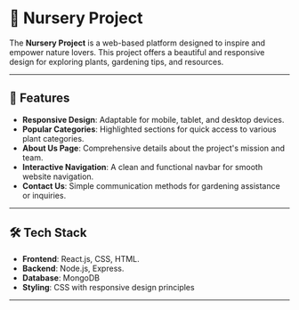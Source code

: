 # 🌱 Nursery Project

The **Nursery Project** is a web-based platform designed to inspire and empower nature lovers. This project offers a beautiful and responsive design for exploring plants, gardening tips, and resources.

---

## 🚀 Features

- **Responsive Design**: Adaptable for mobile, tablet, and desktop devices.
- **Popular Categories**: Highlighted sections for quick access to various plant categories.
- **About Us Page**: Comprehensive details about the project's mission and team.
- **Interactive Navigation**: A clean and functional navbar for smooth website navigation.
- **Contact Us**: Simple communication methods for gardening assistance or inquiries.

---

## 🛠️ Tech Stack

- **Frontend**: React.js, CSS, HTML.
- **Backend**: Node.js, Express.
- **Database**: MongoDB 
- **Styling**: CSS with responsive design principles

---
